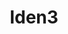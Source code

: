 ---
codehost: https://github.com/https://github.com/iden3
logohandle: iden3io
sort: iden3
title: Iden3
twitter: https://x.com/identhree
website: https://iden3.io/
---